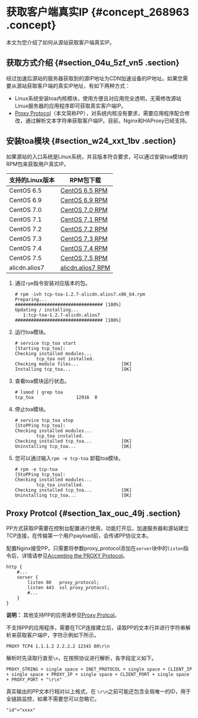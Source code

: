 # 获取客户端真实IP {#concept_268963 .concept}

本文为您介绍了如何从源站获取客户端真实IP。

## 获取方式介绍 {#section_04u_5zf_vn5 .section}

经过加速后源站的服务器获取到的源IP地址为CDN加速设备的IP地址。如果您需要从源站获取客户端的真实IP地址，有如下两种方式：

-   Linux系统安装toa内核模块，使用方便且对应用完全透明，无需修改源站Linux服务器的应用程序即可获取真实客户端IP。
-   [Proxy Protocol](https://www.haproxy.com/blog/haproxy/proxy-protocol/)（本文简称PP），对系统内核没有要求，需要应用程序配合修改，通过解析文本字符串获取客户端IP。目前，Nginx和HAProxy已经支持。

## 安装toa模块 {#section_w24_xxt_1bv .section}

如果源站的入口系统是Linux系统，并且版本符合要求，可以通过安装toa模块的RPM包来获取用户真实IP。

|支持的Linux版本|RPM包下载|
|----------|------|
|CentOS 6.5|[CentOS 6.5 RPM](http://docs-aliyun.cn-hangzhou.oss.aliyun-inc.com/assets/attach/69329/cn_zh/1558418534623/tcp-toa-1.2.7-CentOS.6.5.x86_64.rpm)|
|CentOS 6.9|[CentOS 6.9 RPM](http://docs-aliyun.cn-hangzhou.oss.aliyun-inc.com/assets/attach/69329/cn_zh/1558418580192/tcp-toa-1.2.7-CentOS.6.9.x86_64.rpm)|
|CentOS 7.0|[CentOS 7.0 RPM](http://docs-aliyun.cn-hangzhou.oss.aliyun-inc.com/assets/attach/69329/cn_zh/1558418616318/tcp-toa-1.2.7-CentOS.7.0.x86_64.rpm)|
|CentOS 7.1|[CentOS 7.1 RPM](http://docs-aliyun.cn-hangzhou.oss.aliyun-inc.com/assets/attach/69329/cn_zh/1558418631669/tcp-toa-1.2.7-CentOS.7.1.x86_64.rpm)|
|CentOS 7.2|[CentOS 7.2 RPM](http://docs-aliyun.cn-hangzhou.oss.aliyun-inc.com/assets/attach/69329/cn_zh/1558418643311/tcp-toa-1.2.7-CentOS.7.2.x86_64.rpm)|
|CentOS 7.3|[CentOS 7.3 RPM](http://docs-aliyun.cn-hangzhou.oss.aliyun-inc.com/assets/attach/69329/cn_zh/1558418662202/tcp-toa-1.2.7-CentOS.7.3.x86_64.rpm)|
|CentOS 7.4|[CentOS 7.4 RPM](http://docs-aliyun.cn-hangzhou.oss.aliyun-inc.com/assets/attach/69329/cn_zh/1558418692772/tcp-toa-1.2.7-CentOS.7.4.x86_64.rpm)|
|CentOS 7.5|[CentOS 7.5 RPM](http://docs-aliyun.cn-hangzhou.oss.aliyun-inc.com/assets/attach/69329/cn_zh/1558418707824/tcp-toa-1.2.7-CentOS.7.5.x86_64.rpm)|
|alicdn.alios7|[alicdn.alios7 RPM](http://docs-aliyun.cn-hangzhou.oss.aliyun-inc.com/assets/attach/69329/cn_zh/1558418725522/tcp-toa-1.2.7-alicdn.alios7.x86_64.rpm)|

1.  通过`rpm`指令安装对应版本的包。

    ``` {#codeblock_6bd_snc_a1f}
    # rpm -ivh tcp-toa-1.2.7-alicdn.alios7.x86_64.rpm
    Preparing...                          ################################# [100%]
    Updating / installing...
       1:tcp-toa-1.2.7-alicdn.alios7      ################################# [100%]
    ```

2.  运行toa模块。

    ``` {#codeblock_ylq_knt_ypa}
    # service tcp_toa start
    [Starting tcp_toa]:
    Checking installed modules...
            tcp_toa not installed.
    Checking module files...                [OK]
    Installing tcp_toa...                   [OK]
    ```

3.  查看toa模块运行状态。

    ``` {#codeblock_jne_htj_26p}
    # lsmod | grep toa
    tcp_toa                12916  0
    ```

4.  停止toa模块。

    ``` {#codeblock_w43_wnz_c0k}
    # service tcp_toa stop
    [StoPPing tcp_toa]:
    Checking installed modules...
            tcp_toa installed.
    Checking installed tcp_toa...           [OK]
    Uninstalling tcp_toa...                 [OK]
    ```

5.  您可以通过输入`rpm -e tcp-toa` 卸载toa模块。

    ``` {#codeblock_93s_hq6_1b0}
    # rpm -e tcp-toa
    [StoPPing tcp_toa]:
    Checking installed modules...
            tcp_toa installed.
    Checking installed tcp_toa...           [OK]
    Uninstalling tcp_toa...                 [OK]
    ```


## Proxy Protcol {#section_1ax_ouc_49j .section}

PP方式获取IP需要在控制台配置进行使用，功能打开后，加速服务器和源站建立TCP连接，在传输第一个用户payload前，会传递PP协议文本。

配置Nginx接受PP，只需要将参数proxy\_protocol添加在`server`块中的`listen`指令后，详情请参见[Accepting the PROXY Protocol](https://docs.nginx.com/nginx/admin-guide/load-balancer/using-proxy-protocol/)。

``` {#codeblock_xwz_rkm_ygv}
http {
    #...
    server {
        listen 80   proxy_protocol;
        listen 443  ssl proxy_protocol;
        #...
    }
}
```

**说明：** 其他支持PP的应用请参见[Proxy Protcol](https://www.haproxy.com/blog/haproxy/proxy-protocol/)。

不支持PP的应用程序，需要在TCP连接建立后，读取PP的文本行并进行字符串解析来获取客户端IP，字符示例如下所示。

``` {#codeblock_x0d_t8n_0cw}
PROXY TCP4 1.1.1.2 2.2.2.2 12345 80\r\n
```

解析时先读取行直至`\n`，在按照协议进行解析，各字段定义如下。

``` {#codeblock_7zc_z4j_enn}
PROXY_STRING + single space + INET_PROTOCOL + single space + CLIENT_IP + single space + PROXY_IP + single space + CLIENT_PORT + single space + PROXY_PORT + "\r\n"
```

真实输出的PP文本行相对以上格式，在 `\r\n`之前可能还包含全局唯一的ID，用于全链路监控，如果不需要您可以忽略它。

``` {#codeblock_ll4_zv1_lvc}
"id"="xxxx"
```

